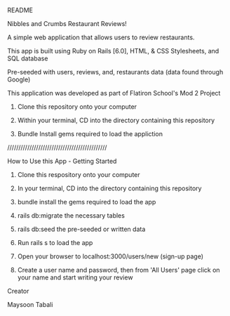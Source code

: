 README

Nibbles and Crumbs Restaurant Reviews!

A simple web application that allows users to review restaurants. 

This app is built using Ruby on Rails [6.0], HTML, & CSS Stylesheets, and SQL database

Pre-seeded with users, reviews, and, restaurants data (data found through Google)

This application was developed as part of Flatiron School's Mod 2 Project

1. Clone this repository onto your computer

2. Within your terminal, CD into the directory containing this repository

3. Bundle Install gems required to load the appliction

/////////////////////////////////////////////

How to Use this App - Getting Started 

1. Clone this respository onto your computer 

2. In your terminal, CD into the directory containing this repository 

3. bundle install the gems required to load the app

4. rails db:migrate the necessary tables 

5. rails db:seed the pre-seeded or written data 

6. Run rails s to load the app

7. Open your browser to localhost:3000/users/new (sign-up page)

8. Create a user name and password, then from 'All Users' page click on your name and start writing your review 
 

Creator 

Maysoon Tabali 